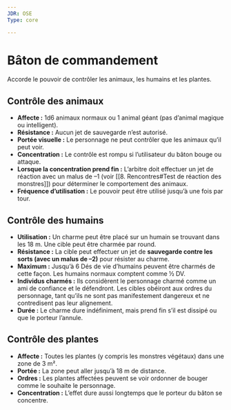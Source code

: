 ```yaml
---
JDR: OSE
Type: core

---
```

# Bâton de commandement

Accorde le pouvoir de contrôler les animaux, les humains et les plantes.

## Contrôle des animaux

- **Affecte :** 1d6 animaux normaux ou 1 animal géant (pas d’animal magique ou intelligent).
- **Résistance :** Aucun jet de sauvegarde n’est autorisé.
- **Portée visuelle :** Le personnage ne peut contrôler que les animaux qu’il peut voir.
- **Concentration :** Le contrôle est rompu si l’utilisateur du bâton bouge ou attaque.
- **Lorsque la concentration prend fin :** L’arbitre doit effectuer un jet de réaction avec un malus de –1 (voir [[8. Rencontres#Test de réaction des monstres]]) pour déterminer le comportement des animaux.
- **Fréquence d’utilisation :** Le pouvoir peut être utilisé jusqu’à une fois par tour.

## Contrôle des humains

- **Utilisation :** Un charme peut être placé sur un humain se trouvant dans les 18 m. Une cible peut être charmée par round.
- **Résistance :** La cible peut effectuer un jet de **sauvegarde contre les sorts (avec un malus de –2)** pour résister au charme.
- **Maximum :** Jusqu’à 6 Dés de vie d’humains peuvent être charmés de cette façon. Les humains normaux comptent comme ½ DV.
- **Individus charmés :** Ils considèrent le personnage charmé comme un ami de confiance et le défendront. Les cibles obéiront aux ordres du personnage, tant qu’ils ne sont pas manifestement dangereux et ne contredisent pas leur alignement.
- **Durée :** Le charme dure indéfiniment, mais prend fin s’il est dissipé ou que le porteur l’annule.

## Contrôle des plantes

- **Affecte :** Toutes les plantes (y compris les monstres végétaux) dans une zone de 3 m².
- **Portée :** La zone peut aller jusqu’à 18 m de distance.
- **Ordres :** Les plantes affectées peuvent se voir ordonner de bouger comme le souhaite le personnage.
- **Concentration :** L’effet dure aussi longtemps que le porteur du bâton se concentre.